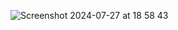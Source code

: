 ![Screenshot 2024-07-27 at 18 58 43](https://github.com/user-attachments/assets/262300e3-4c56-4ac7-83d8-0cc0860265a3)
